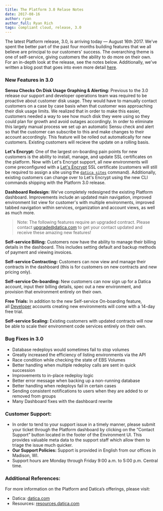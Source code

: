 ```yaml
---
title: The Platform 3.0 Relase Notes
date: 2017-08-16
author: ryan
author_full: Ryan Rich
tags: compliant cloud, release, 3.0
---
```


The latest Platform release, 3.0, is arriving today — August 16th 2017. We’ve spent the better part of the past four months building features that we all believe are principal to our customers' success. The overarching theme is one of self-service, giving customers the ability to do more on their own. For an in-depth look at the release, see the notes below. Additionally, we've written a blog post that goes into even more detail [here](https://datica.com/blog/announcing-self-service-and-free-trials/).

### New Features in 3.0
**Sensu Checks On Disk Usage Graphing & Alerting:**
Previous to the 3.0 release our support and developer operations team was required to be proactive about customer disk usage. They would have to manually contact customers on a case by case basis when that customer was approaching their disk usage limits. We realized that in order to make this easier, customers needed a way to see how much disk they were using so they could plan for growth and avoid outages accordingly. In order to eliminate this largely manual process we set up an automatic Sensu check and alert so that the customer can subscribe to this and make changes to their account accordingly. This feature will be rolled out automatically for new customers. Existing customers will recieve the update on a rolling basis.

**Let's Encrypt:**
One of the largest on-boarding pain points for new customers is the ability to install, manage, and update SSL certificates on the platform. Now with Let's Encrypt support, all new environments will come preconfigured with a [Let's Encrypt](https://letsencrypt.org/) SSL certificate (customers will still be required to assign a site using the [`datica sites`](https://resources.datica.com/compliant-cloud/cli-reference/#sites) command). Additionally, existing customers can change over to Let's Encrypt using the new CLI commands shipping with the Platform 3.0 release.

**Dashboard Redesign:** We've completely redesigned the existing Platform dashboard. Improvements include an updated main navigation, improved environment list view for customer's with multiple environments, improved tabbed navigation within services, organization and account views, as well as much more.

> Note: The following features require an upgraded contract. Please contact upgrade@datica.com to get your contact updated and receive these amazing new features!

**Self-service Billing:** Customers now have the ability to manage their billing details in the dashboard. This includes setting default and backup methods of payment and viewing invoices.

**Self-service Contracting:** Customers can now view and manage their contracts in the dashboard (this is for customers on new contracts and new pricing only).

**Self-service On-boarding:** New customers can now sign up for a Datica account, input their billing details, spec out a new environment, and provision that environment entirely on their own.

**Free Trials:** In addition to the new Self-service On-boarding feature, all [Developer](https://datica.com/pricing) accounts creating new environments will come with a 14-day free trial.

**Self-service Scaling:** Existing customers with updated contracts will now be able to scale their environment code services entirely on their own.

### Bug Fixes in 3.0
- Database redeploys would sometimes fail to stop volumes
- Greatly increased the efficiency of listing environments via the API
- Race condition while checking the state of EBS Volumes
- Better handling when multiple redeploy calls are sent in quick succession
- Improvements to in-place redeploy logic
- Better error message when backing up a non-running database
- Better handling when redeploys fail in certain cases
- Sending consistent notifications to users when they are added to or removed from groups
- Many Dashboard fixes with the dashboard rewrite

### Customer Support:
- In order to tend to your support issue in a timely manner, please submit your ticket through the Platform dashboard by clicking on the “Contact Support” button located in the footer of the Environment UI. This provides valuable meta data to the support staff which allow them to triage the issue much quicker.
- **Our Support Policies:** Support is provided in English from our offices in Madison, WI.
- Support hours are Monday through Friday 9:00 a.m. to 5:00 p.m. Central time.

### Additional References:
For more information on the Platform and Datica’s offerings, please visit:

- Datica: [datica.com](//datica.com)
- Resources: [resources.datica.com](//resources.datica.com)
